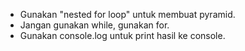 - Gunakan "nested for loop" untuk membuat pyramid.
- Jangan gunakan while, gunakan for.
- Gunakan console.log untuk print hasil ke console.
